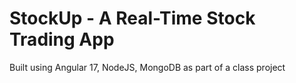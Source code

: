 # StockUp - A Real-Time Stock Trading App
Built using Angular 17, NodeJS, MongoDB as part of a class project
